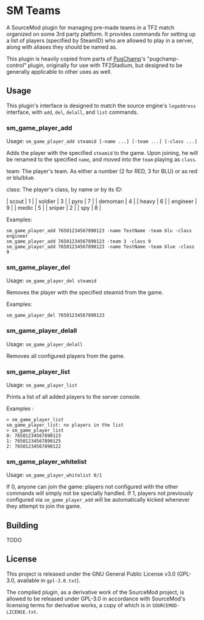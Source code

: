 # SM Teams

A SourceMod plugin for managing pre-made teams in a TF2 match
organized on some 3rd party platform. It provides commands for setting
up a list of players (specified by SteamID) who are allowed to play in
a server, along with aliases they should be named as.

This plugin is heavily copied from parts of
[PugChamp](https://github.com/fwdcp/pugchamp)'s "pugchamp-control"
plugin, originally for use with TF2Stadium, but designed to be
generally applicable to other uses as well.

## Usage

This plugin's interface is designed to match the source engine's
`logaddress` interface, with `add`, `del`, `delall`, and `list`
commands.

### sm_game_player_add

Usage: `sm_game_player_add steamid [-name ...] [-team ...] [-class ...]`

Adds the player with the specified `steamid` to the game. Upon
joining, he will be renamed to the specified `name`, and moved into
the `team` playing as `class`.

team: The player's team. As either a number (2 for RED, 3 for BLU) or
as red or blu/blue.

class: The player's class, by name or by its ID:

| scout    | 1 |
| soldier  | 3 |
| pyro     | 7 |
| demoman  | 4 |
| heavy    | 6 |
| engineer | 9 |
| medic    | 5 |
| sniper   | 2 |
| spy      | 8 |

Examples:

    sm_game_player_add 76501234567890123 -name TestName -team blu -class engineer
    sm_game_player_add 76501234567890123 -team 3 -class 9
    sm_game_player_add 76501234567890123 -name TestName -team blue -class 9

### sm_game_player_del

Usage: `sm_game_player_del steamid`

Removes the player with the specified steamid from the game.

Examples:

    sm_game_player_del 76501234567890123

### sm_game_player_delall

Usage: `sm_game_player_delall`

Removes all configured players from the game.

### sm_game_player_list

Usage: `sm_game_player_list`

Prints a list of all added players to the server console.

Examples :

    > sm_game_player_list
    sm_game_player_list: no players in the list
    > sm_game_player_list
    0: 76501234567890123
    1: 76501234567890125
    2: 76501234567890122

### sm_game_player_whitelist

Usage: `sm_game_player_whitelist 0/1`

If 0, anyone can join the game: players not configured with the other
commands will simply not be specially handled. If 1, players not
previously configured via `sm_game_player_add` will be automatically
kicked whenever they attempt to join the game.

## Building

TODO

## License

This project is released under the GNU General Public License v3.0
(GPL-3.0, available in `gpl-3.0.txt`).

The compiled plugin, as a derivative work of the SourceMod project, is
allowed to be released under GPL-3.0 in accordance with SourceMod's
licensing terms for derivative works, a copy of which is in
`SOURCEMOD-LICENSE.txt`.
